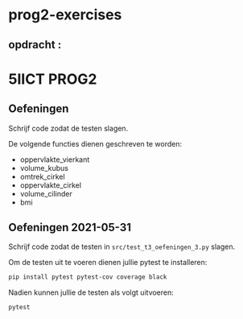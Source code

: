 # prog2-exercises
## opdracht :
# 5IICT PROG2

## Oefeningen

Schrijf code zodat de testen slagen.

De volgende functies dienen geschreven te worden:

- oppervlakte_vierkant
- volume_kubus
- omtrek_cirkel
- oppervlakte_cirkel
- volume_cilinder
- bmi

## Oefeningen 2021-05-31

Schrijf code zodat de testen in `src/test_t3_oefeningen_3.py` slagen.

Om de testen uit te voeren dienen jullie pytest
te installeren:

```bash
pip install pytest pytest-cov coverage black
```

Nadien kunnen jullie de testen als volgt uitvoeren:

```bash
pytest
```
